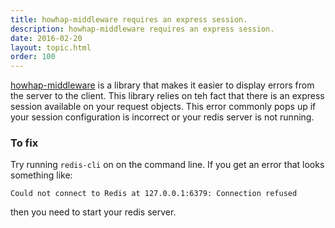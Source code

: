 ```yaml
---
title: howhap-middleware requires an express session.
description: howhap-middleware requires an express session.
date: 2016-02-20
layout: topic.html
order: 100
---
```


[howhap-middleware](https://github.com/alarner/howhap-middleware) is a library that makes it easier to display errors from the server to the client. This library relies on teh fact that there is an express session available on your request objects. This error commonly pops up if your session configuration is incorrect or your redis server is not running.

### To fix

Try running `redis-cli` on on the command line. If you get an error that looks something like:

```
Could not connect to Redis at 127.0.0.1:6379: Connection refused
```

then you need to start your redis server.
